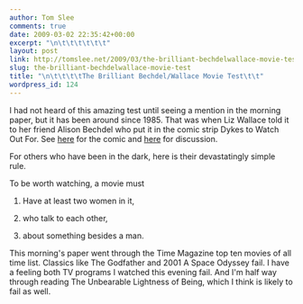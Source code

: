 ```yaml
---
author: Tom Slee
comments: true
date: 2009-03-02 22:35:42+00:00
excerpt: "\n\t\t\t\t\t\t"
layout: post
link: http://tomslee.net/2009/03/the-brilliant-bechdelwallace-movie-test.html
slug: the-brilliant-bechdelwallace-movie-test
title: "\n\t\t\t\tThe Brilliant Bechdel/Wallace Movie Test\t\t"
wordpress_id: 124
---
```



				

I had not heard of this amazing test until seeing a mention in the morning paper, but it has been around since 1985. That was when Liz Wallace told it to her friend Alison Bechdel who put it in the comic strip Dykes to Watch Out For. See [here](http://www.dykestowatchoutfor.com/the-rule) for the comic and [here](http://bitchphd.blogspot.com/2008/07/bechdel-rule-and-dark-knight.html) for discussion.

For others who have been in the dark, here is their devastatingly simple rule.  
  


To be worth watching, a movie must



  1. Have at least two women in it,


  2. who talk to each other,


  3. about something besides a man.


This morning's paper went through the Time Magazine top ten movies of all time list. Classics like The Godfather and 2001 A Space Odyssey fail. I have a feeling both TV programs I watched this evening fail. And I'm half way through reading The Unbearable Lightness of Being, which I think is likely to fail as well.


		
